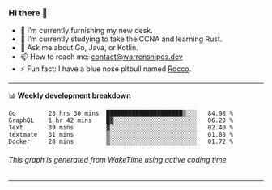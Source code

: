 ### Hi there 👋

- 🔭 I’m currently furnishing my new desk.
- 🌱 I’m currently studying to take the CCNA and learning Rust.
- 💬 Ask me about Go, Java, or Kotlin.
- 📫 How to reach me: contact@warrensnipes.dev
- ⚡ Fun fact: I have a blue nose pitbull named [Rocco](https://i.imgur.com/iLsSCKu.jpg).

-------

📊 **Weekly development breakdown**
<!--START_SECTION:waka-->
```text
Go         23 hrs 30 mins  █████████████████████▒░░░   84.98 % 
GraphQL    1 hr 42 mins    █▓░░░░░░░░░░░░░░░░░░░░░░░   06.20 % 
Text       39 mins         ▓░░░░░░░░░░░░░░░░░░░░░░░░   02.40 % 
textmate   31 mins         ▒░░░░░░░░░░░░░░░░░░░░░░░░   01.88 % 
Docker     28 mins         ▒░░░░░░░░░░░░░░░░░░░░░░░░   01.72 % 
```
<!--END_SECTION:waka-->
###### *This graph is generated from WakeTime using active coding time*
-------
